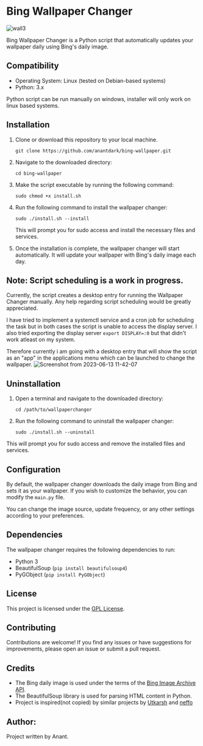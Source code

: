 # Bing Wallpaper Changer

![wall3](https://github.com/anantdark/bing-wallpaper/assets/66427020/db356646-25a9-4fc0-8a29-23533aceac23)


Bing Wallpaper Changer is a Python script that automatically updates your wallpaper daily using Bing's daily image.


## Compatibility

- Operating System: Linux (tested on Debian-based systems)
- Python: 3.x

Python script can be run manually on windows, installer will only work on linux based systems.

## Installation

1. Clone or download this repository to your local machine.
    ```commandline
    git clone https://github.com/anantdark/bing-wallpaper.git
    ```

2. Navigate to the downloaded directory:
    ```commandline
   cd bing-wallpaper
   ```
3. Make the script executable by running the following command:
   ```commandline
   sudo chmod +x install.sh
   ```

4. Run the following command to install the wallpaper changer:
    ```commandline
    sudo ./install.sh --install  
    ```

    This will prompt you for sudo access and install the necessary files and services.


5. Once the installation is complete, the wallpaper changer will start automatically. It will update your wallpaper with Bing's daily image each day.

## Note: Script scheduling is a work in progress. 

Currently, the script creates a desktop entry for running the Wallpaper Changer manually. Any help regarding script scheduling would be greatly appreciated.

I have tried to implement a systemctl service and a cron job for scheduling the task but in both cases the script is unable to access the display server. I also tried exporting the display server `export DISPLAY=:0` but that didn't work atleast on my system.

Therefore currently i am going with a desktop entry that will show the script as an "app" in the applications menu which can be launched to change the wallpaper.
![Screenshot from 2023-06-13 11-42-07](https://github.com/anantdark/bing-wallpaper/assets/66427020/1c639d5d-c8ec-44f2-bb2d-c8cb6f12b0c5)



## Uninstallation

1. Open a terminal and navigate to the downloaded directory:
    ```commandline
   cd /path/to/wallpaperchanger
   ```

2. Run the following command to uninstall the wallpaper changer:

    ```commandline
   sudo ./install.sh --uninstall
   ```

This will prompt you for sudo access and remove the installed files and services.

## Configuration

By default, the wallpaper changer downloads the daily image from Bing and sets it as your wallpaper. If you wish to customize the behavior, you can modify the `main.py` file.

You can change the image source, update frequency, or any other settings according to your preferences.

## Dependencies

The wallpaper changer requires the following dependencies to run:

- Python 3
- BeautifulSoup (`pip install beautifulsoup4`)
- PyGObject (`pip install PyGObject`)

## License

This project is licensed under the [GPL License](https://www.gnu.org/licenses/gpl-3.0.en.html#license-text).

## Contributing

Contributions are welcome! If you find any issues or have suggestions for improvements, please open an issue or submit a pull request.

## Credits

- The Bing daily image is used under the terms of the [Bing Image Archive API](https://docs.microsoft.com/en-us/bing/search-apis/bing-image-search/reference/queryexpansion).
- The BeautifulSoup library is used for parsing HTML content in Python.
- Project is inspired(not copied) by similar projects by [Utkarsh](https://github.com/utkarshgpta/bing-desktop-wallpaper-changer) and [neffo](https://github.com/neffo/bing-wallpaper-gnome-extension)

## Author:
Project written by Anant.

